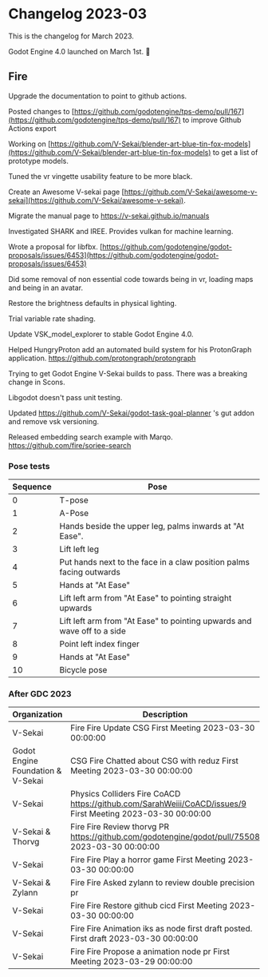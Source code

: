 # Changelog 2023-03

This is the changelog for March 2023.

Godot Engine 4.0 launched on March 1st. 🎉

## Fire

Upgrade the documentation to point to github actions.

Posted changes to [https://github.com/godotengine/tps-demo/pull/167](https://github.com/godotengine/tps-demo/pull/167) to improve Github Actions export

Working on [https://github.com/V-Sekai/blender-art-blue-tin-fox-models](https://github.com/V-Sekai/blender-art-blue-tin-fox-models) to get a list of prototype models.

Tuned the vr vingette usability feature to be more black.

Create an Awesome V-sekai page [https://github.com/V-Sekai/awesome-v-sekai](https://github.com/V-Sekai/awesome-v-sekai).

Migrate the manual page to https://v-sekai.github.io/manuals

Investigated SHARK and IREE. Provides vulkan for machine learning.

Wrote a proposal for libfbx. [https://github.com/godotengine/godot-proposals/issues/6453](https://github.com/godotengine/godot-proposals/issues/6453)

Did some removal of non essential code towards being in vr, loading maps and being in an avatar.

Restore the brightness defaults in physical lighting.

Trial variable rate shading.

Update VSK_model_explorer to stable Godot Engine 4.0.

Helped HungryProton add an automated build system for his ProtonGraph application. https://github.com/protongraph/protongraph

Trying to get Godot Engine V-Sekai builds to pass. There was a breaking change in Scons.

Libgodot doesn't pass unit testing.

Updated https://github.com/V-Sekai/godot-task-goal-planner 's gut addon and remove vsk versioning.

Released embedding search example with Marqo. https://github.com/fire/soriee-search

### Pose tests

 Sequence | Pose 
---|---
 0 | T-pose 
 1 | A-Pose 
 2 | Hands beside the upper leg, palms inwards at "At Ease".
 3 | Lift left leg 
 4 | Put hands next to the face in a claw position palms facing outwards 
 5 | Hands at "At Ease" 
 6 | Lift left arm from "At Ease" to pointing straight upwards 
 7 | Lift left arm from "At Ease" to pointing upwards and wave off to a side
 8 | Point left index finger 
 9 | Hands at "At Ease" 
 10 | Bicycle pose 
 
 ### After GDC 2023
 
Organization | Description 
---|---
V-Sekai | Fire	Fire	Update CSG	First Meeting		2023-03-30 00:00:00
Godot Engine Foundation & V-Sekai | CSG	Fire	Chatted about CSG with reduz	First Meeting		2023-03-30 00:00:00
V-Sekai | Physics Colliders	Fire	CoACD https://github.com/SarahWeiii/CoACD/issues/9	First Meeting		2023-03-30 00:00:00
V-Sekai & Thorvg | Fire 	Fire	Review thorvg PR https://github.com/godotengine/godot/pull/75508			2023-03-30 00:00:00
V-Sekai | Fire	Fire	Play a horror game	First Meeting		2023-03-30 00:00:00
V-Sekai & Zylann | Fire	Fire	Asked zylann to review double precision pr			
V-Sekai | Fire	Fire	Restore github cicd	First Meeting		2023-03-30 00:00:00
V-Sekai | Fire	Fire	Animation iks as node first draft posted.	First draft		2023-03-30 00:00:00
V-Sekai | Fire	Fire	Propose a animation node pr	First Meeting		2023-03-29 00:00:00

